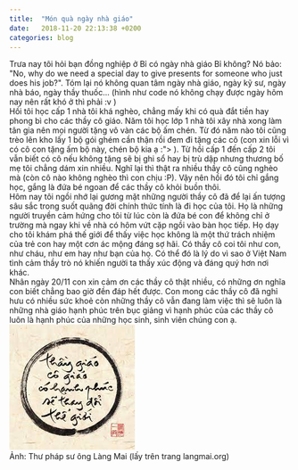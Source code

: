 ```yaml
---
title:  "Món quà ngày nhà giáo"
date:   2018-11-20 22:13:38 +0200
categories: blog
---
```

Trưa nay tôi hỏi bạn đồng nghiệp ở Bỉ có ngày nhà giáo Bỉ không? Nó bảo: "No, why do we need a special day to give presents for someone who just does his job?". Tóm lại nó không quan tâm ngày nhà giáo, ngày kỹ sư, ngày nhà báo, ngày thầy thuốc... (hình như code nó không chạy được ngày hôm nay nên rất khó ở thì phải :v )  
Hồi tôi học cấp 1 nhà tôi khá nghèo, chẳng mấy khi có quà đắt tiền hay phong bì cho các thầy cô giáo. Năm tôi học lớp 1 nhà tôi xây nhà xong làm tân gia nên mọi người tặng vô vàn các bộ ấm chén. Từ đó năm nào tôi cũng trèo lên kho lấy 1 bộ gói ghém cần thận rồi đem đi tặng các cô (con xin lỗi vì có cô con tặng ấm bộ này, chén bộ kia ạ :"> ). Từ hồi cấp 1 đến cấp 2 tôi vẫn biết có cô nếu không tặng sẽ bị ghi sổ hay bị trù dập nhưng thương bố mẹ tôi chẳng dám xin nhiều. Nghĩ lại thì thật ra nhiều thầy cô cũng nghèo mà (còn cô nào không nghèo thì con chịu :P). Vậy nên hồi đó tôi chỉ gắng học, gắng là đứa bé ngoan để các thầy cô khỏi buồn thôi.  
Hôm nay tôi ngồi nhớ lại gương mặt những người thầy cô đã để lại ấn tượng sâu sắc trong suốt quãng đời chính thức tính là đi học của tôi. Họ là những người truyền cảm hứng cho tôi từ lúc còn là đứa bé con để không chỉ ở trường mà ngay khi về nhà có hôm vứt cặp ngồi vào bàn học tiếp. Họ dạy cho tôi khám phá thế giới để thấy việc học không là một thứ trách nhiệm của trẻ con hay một cơn ác mộng đáng sợ hãi. Có thầy cô coi tôi như con, như cháu, như em hay như bạn của họ. Có thể đó là lý do vì sao ở Việt Nam tình cảm thầy trò nó khiến người ta thấy xúc động và đáng quý hơn nơi khác.  
Nhân ngày 20/11 con xin cảm ơn các thầy cô thật nhiều, có những ơn nghĩa con biết chẳng bao giờ đền đáp hết được. Con mong các thầy cô đã nghỉ hưu có nhiều sức khoẻ còn những thầy cô vẫn đang làm việc thì sẽ luôn là những nhà giáo hạnh phúc trên bục giảng vì hạnh phúc của các thầy cô luôn là hạnh phúc của những học sinh, sinh viên chúng con ạ.  
![ThayCo](/assets/images/thayco.jpeg "Thầy cô giáo hạnh phúc")  
Ảnh: Thư pháp sư ông Làng Mai (lấy trên trang langmai.org)
